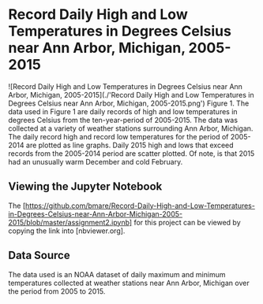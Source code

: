 # Record Daily High and Low Temperatures in Degrees Celsius near Ann Arbor, Michigan, 2005-2015
![Record Daily High and Low Temperatures in Degrees Celsius near Ann Arbor, Michigan, 2005-2015](./'Record Daily High and Low Temperatures in Degrees Celsius near Ann Arbor, Michigan, 2005-2015.png')
Figure 1. The data used in Figure 1 are daily records of high and low temperatures in degrees Celsius from the ten-year-period of 2005-2015. The data was collected at a variety of weather stations surrounding Ann Arbor, Michigan. The daily record high and record low temperatures for the period of 2005-2014 are plotted as line graphs. Daily 2015 high and lows that exceed records from the 2005-2014 period are scatter plotted. Of note, is that 2015 had an unusually warm December and cold February.

## Viewing the Jupyter Notebook
The [https://github.com/bmare/Record-Daily-High-and-Low-Temperatures-in-Degrees-Celsius-near-Ann-Arbor-Michigan-2005-2015/blob/master/assignment2.ipynb] for this project can be viewed by copying the link into [nbviewer.org].

## Data Source
The data used is an NOAA dataset of daily maximum and minimum temperatures collected at weather stations near Ann Arbor, Michigan over the period from 2005 to 2015.
